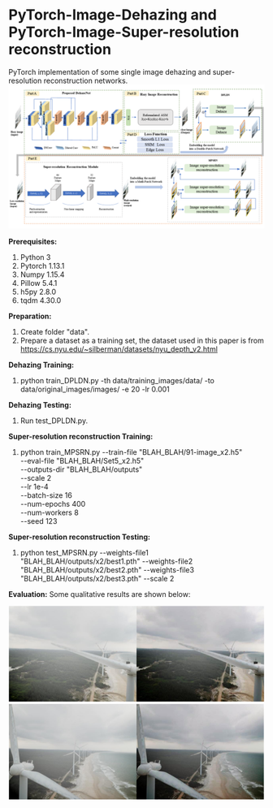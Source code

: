 # PyTorch-Image-Dehazing and PyTorch-Image-Super-resolution reconstruction
PyTorch implementation of some single image dehazing and super-resolution reconstruction networks. 
![Alt text](results/main.png?raw=true "Title")  

**Prerequisites:**
1. Python 3 
2. Pytorch 1.13.1
3. Numpy 1.15.4 
4. Pillow 5.4.1 
5. h5py 2.8.0 
6. tqdm 4.30.0

**Preparation:**
1. Create folder "data".
2. Prepare a dataset as a training set, the dataset used in this paper is from https://cs.nyu.edu/~silberman/datasets/nyu_depth_v2.html

**Dehazing Training:**
1. python train_DPLDN.py -th data/training_images/data/ -to data/original_images/images/ -e 20 -lr 0.001                                            

**Dehazing Testing:**
1. Run test_DPLDN.py.  

**Super-resolution reconstruction Training:**
1. python train_MPSRN.py 
          --train-file "BLAH_BLAH/91-image_x2.h5"  
          --eval-file "BLAH_BLAH/Set5_x2.h5"  
          --outputs-dir "BLAH_BLAH/outputs"   
          --scale 2  
          --lr 1e-4  
          --batch-size 16   
          --num-epochs 400  
          --num-workers 8  
          --seed 123        


**Super-resolution reconstruction Testing:**
1. python test_MPSRN.py 
          --weights-file1 "BLAH_BLAH/outputs/x2/best1.pth" 
          --weights-file2 "BLAH_BLAH/outputs/x2/best2.pth"
          --weights-file3 "BLAH_BLAH/outputs/x2/best3.pth" 
          --scale 2


**Evaluation:**
Some qualitative results are shown below:

![Alt text](results/test1_compare.png?raw=true "Title")  
![Alt text](results/test2_compare.png?raw=true "Title")
